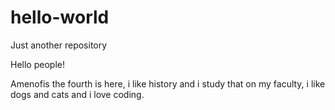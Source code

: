 # hello-world
Just another repository

Hello people!

Amenofis the fourth is here, i like history and i study that on my faculty, i like dogs and cats and i love coding.
